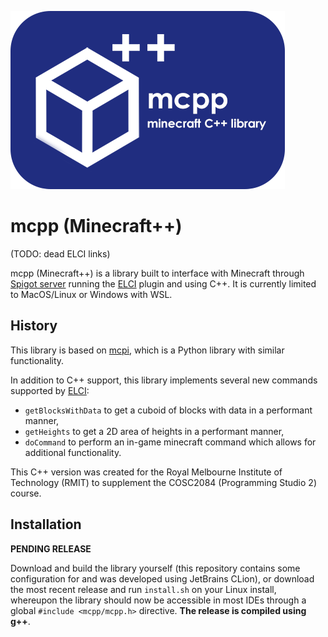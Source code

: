 ![mcpp logo](/resources/mcpplogosmall.png)
# mcpp (Minecraft++)

(TODO: dead ELCI links)

mcpp (Minecraft++) is a library built to interface with Minecraft through [Spigot server](https://www.spigotmc.org/) 
running the [ELCI](#) plugin and using C++. It is currently limited to MacOS/Linux or Windows with WSL.

## History
This library is based on [mcpi](https://github.com/martinohanlon/mcpi), which is a Python library with similar functionality. 

In addition to C++ support, this library implements several new commands supported by [ELCI](#):
- `getBlocksWithData` to get a cuboid of blocks with data in a performant manner,
- `getHeights` to get a 2D area of heights in a performant manner,
- `doCommand` to perform an in-game minecraft command which allows for additional functionality.

This C++ version was created for the Royal Melbourne Institute of Technology (RMIT) to supplement the COSC2084 
(Programming Studio 2) course.

## Installation
**PENDING RELEASE**

Download and build the library yourself (this repository contains some configuration for and was developed using 
JetBrains CLion), or download the most recent release and run `install.sh` on your Linux install, whereupon 
the library should now be accessible in most IDEs through a global `#include <mcpp/mcpp.h>` directive. **The release is
compiled using g++**.
